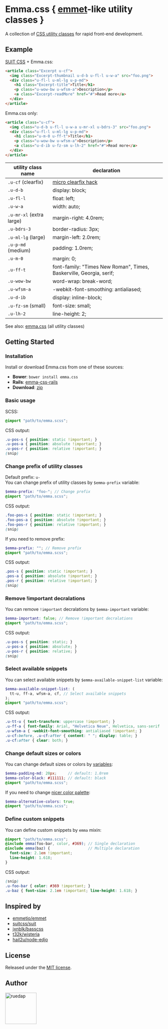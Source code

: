 # Emma.css { [emmet](http://docs.emmet.io/cheat-sheet/)-like utility classes }

A collection of [CSS utility classes](emma.css) for rapid front-end development.

## Example


[SUIT CSS](https://suitcss.github.io/) + Emma.css:

``` html
<article class="Excerpt u-cf">
  <img class="Excerpt-thumbnail u-d-b u-fl-l u-w-a" src="foo.png">
  <div class="u-fl-l u-ml-lg u-p-md">
    <h1 class="Excerpt-title">Title</h1>
    <p class="u-wow-bw u-wfsm-a">Description</p>
    <a class="Excerpt-readMore" href="#">Read more</a>
  </div>
</article>
```

Emma.css only:

``` html
<article class="u-cf">
  <img class="u-d-b u-fl-l u-w-a u-mr-xl u-bdrs-3" src="foo.png">
  <div class="u-fl-l u-ml-lg u-p-md">
    <h1 class="u-m-0 u-ff-t">Title</h1>
    <p class="u-wow-bw u-wfsm-a">Description</p>
    <a class="u-d-ib u-fz-sm u-lh-2" href="#">Read more</a>
  </div>
</article>
```

utility class name | declaration
--- | ---
`.u-cf` (clearfix) | [micro clearfix hack](http://nicolasgallagher.com/micro-clearfix-hack/)
`.u-d-b` | display: block;
`.u-fl-l` | float: left;
`.u-w-a` | width: auto;
`.u-mr-xl` (extra large) | margin-right: 4.0rem;
`.u-bdrs-3` | border-radius: 3px;
`.u-ml-lg` (large) | margin-left: 2.0rem;
`.u-p-md` (medium) | padding: 1.0rem;
`.u-m-0` | margin: 0;
`.u-ff-t` | font-family: "Times New Roman", Times, Baskerville, Georgia, serif;
`.u-wow-bw` | word-wrap: break-word;
`.u-wfsm-a` | -webkit-font-smoothing: antialiased;
`.u-d-ib` | display: inline-block;
`.u-fz-sm` (small) | font-size: small;
`.u-lh-2` | line-height: 2;

See also: [emma.css](emma.css) (all utility classes)

## Getting Started

### Installation

Install or download Emma.css from one of these sources:

* **Bower**: `bower install emma.css`
* **Rails**: [emma-css-rails](https://github.com/ruedap/emma-css-rails)
* **Download**: [zip](https://github.com/ruedap/emma.css/archive/master.zip)

### Basic usage

SCSS:
``` scss
@import "path/to/emma.scss";
```
CSS output:
``` css
.u-pos-s { position: static !important; }
.u-pos-a { position: absolute !important; }
.u-pos-r { position: relative !important; }
(snip)
```

### Change prefix of utility classes

Default prefix: `u-`  
You can change prefix of utility classes by `$emma-prefix` variable:

``` scss
$emma-prefix: "foo-"; // Change prefix
@import "path/to/emma.scss";
```
CSS output:
``` css
.foo-pos-s { position: static !important; }
.foo-pos-a { position: absolute !important; }
.foo-pos-r { position: relative !important; }
(snip)
```

If you need to remove prefix:

``` scss
$emma-prefix: ""; // Remove prefix
@import "path/to/emma.scss";
```
CSS output:
``` css
.pos-s { position: static !important; }
.pos-a { position: absolute !important; }
.pos-r { position: relative !important; }
(snip)
```

### Remove !important decralations

You can remove `!important` decralations by `$emma-important` variable:

``` scss
$emma-important: false; // Remove !important decralations
@import "path/to/emma.scss";
```
CSS output:
``` css
.u-pos-s { position: static; }
.u-pos-a { position: absolute; }
.u-pos-r { position: relative; }
(snip)
```

### Select available snippets

You can select available snippets by `$emma-available-snippet-list` variable:

``` scss
$emma-available-snippet-list: (
  tt-u, ff-a, wfsm-a, cf, // Select available snippets
);
@import "path/to/emma.scss";
```
CSS output:
``` css
.u-tt-u { text-transform: uppercase !important; }
.u-ff-a { font-family: Arial, "Helvetica Neue", Helvetica, sans-serif !important; }
.u-wfsm-a { -webkit-font-smoothing: antialiased !important; }
.u-cf:before, .u-cf:after { content: " "; display: table; }
.u-cf:after { clear: both; }
```

### Change default sizes or colors

You can change default sizes or colors by [variables](emma.scss):

``` scss
$emma-padding-md: 20px;     // default: 1.0rem
$emma-color-black: #111111; // default: black
@import "path/to/emma.scss";
```

If you need to change [nicer color palette](http://clrs.cc/):

``` scss
$emma-alternative-colors: true;
@import "path/to/emma.scss";
```

### Define custom snippets

You can define custom snippets by `emma` mixin:

``` scss
@import "path/to/emma.scss";
@include emma(foo-bar, color, #369); // Single declaration
@include emma(baz) {                 // Multiple declaration
  font-size: 2.1em !important;
  line-height: 1.618;
}
```
CSS output:
``` css
(snip)
.u-foo-bar { color: #369 !important; }
.u-baz { font-size: 2.1em !important; line-height: 1.618; }
```

## Inspired by

* [emmetio/emmet](https://github.com/emmetio/emmet)
* [suitcss/suit](https://github.com/suitcss/suit)
* [jxnblk/basscss](https://github.com/jxnblk/basscss)
* [t32k/wisteria](https://github.com/t32k/wisteria)
* [hail2u/node-edjo](https://github.com/hail2u/node-edjo)

## License

Released under the [MIT license](http://ruedap.mit-license.org/2015).

## Author

<a href="https://github.com/ruedap"><img src="https://dl.dropboxusercontent.com/u/281168/images/github-ruedap-avatar-1500x1500.png" alt="ruedap" title="ruedap" width="100" height="100"></a>
